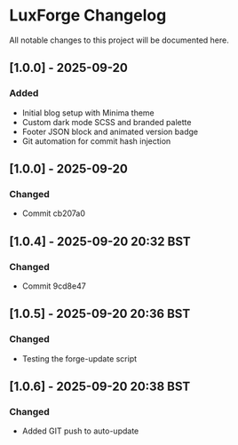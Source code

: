 # LuxForge Changelog

All notable changes to this project will be documented here.

## [1.0.0] - 2025-09-20
### Added
- Initial blog setup with Minima theme
- Custom dark mode SCSS and branded palette
- Footer JSON block and animated version badge
- Git automation for commit hash injection
## [1.0.0] - 2025-09-20
### Changed
- Commit cb207a0


## [1.0.4] - 2025-09-20 20:32 BST
### Changed
- Commit 9cd8e47


## [1.0.5] - 2025-09-20 20:36 BST
### Changed
- Testing the forge-update script

## [1.0.6] - 2025-09-20 20:38 BST
### Changed
- Added GIT push to auto-update
